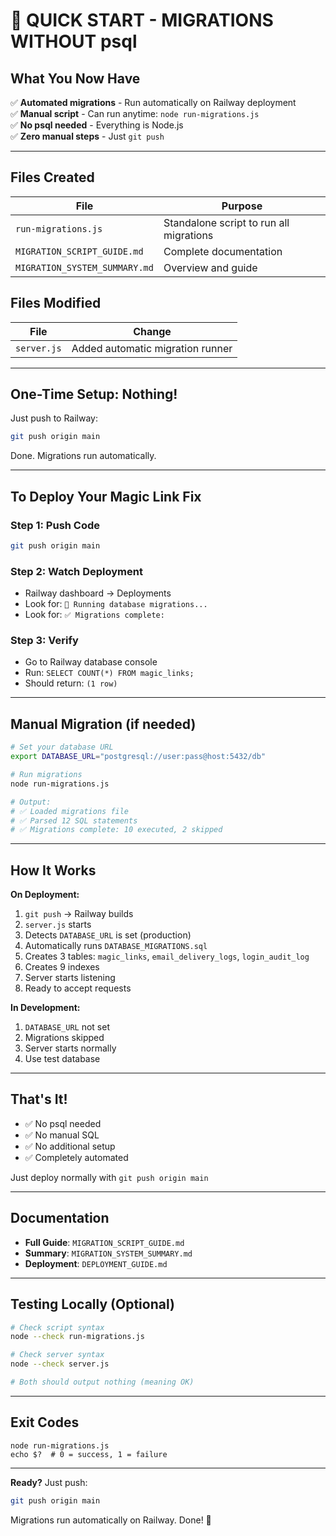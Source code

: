# 🚀 QUICK START - MIGRATIONS WITHOUT psql

## What You Now Have

✅ **Automated migrations** - Run automatically on Railway deployment  
✅ **Manual script** - Can run anytime: `node run-migrations.js`  
✅ **No psql needed** - Everything is Node.js  
✅ **Zero manual steps** - Just `git push`

---

## Files Created

| File                          | Purpose                                 |
| ----------------------------- | --------------------------------------- |
| `run-migrations.js`           | Standalone script to run all migrations |
| `MIGRATION_SCRIPT_GUIDE.md`   | Complete documentation                  |
| `MIGRATION_SYSTEM_SUMMARY.md` | Overview and guide                      |

## Files Modified

| File        | Change                           |
| ----------- | -------------------------------- |
| `server.js` | Added automatic migration runner |

---

## One-Time Setup: Nothing!

Just push to Railway:

```bash
git push origin main
```

Done. Migrations run automatically.

---

## To Deploy Your Magic Link Fix

### Step 1: Push Code

```bash
git push origin main
```

### Step 2: Watch Deployment

- Railway dashboard → Deployments
- Look for: `🔄 Running database migrations...`
- Look for: `✅ Migrations complete:`

### Step 3: Verify

- Go to Railway database console
- Run: `SELECT COUNT(*) FROM magic_links;`
- Should return: `(1 row)`

---

## Manual Migration (if needed)

```bash
# Set your database URL
export DATABASE_URL="postgresql://user:pass@host:5432/db"

# Run migrations
node run-migrations.js

# Output:
# ✅ Loaded migrations file
# ✅ Parsed 12 SQL statements
# ✅ Migrations complete: 10 executed, 2 skipped
```

---

## How It Works

**On Deployment:**

1. `git push` → Railway builds
2. `server.js` starts
3. Detects `DATABASE_URL` is set (production)
4. Automatically runs `DATABASE_MIGRATIONS.sql`
5. Creates 3 tables: `magic_links`, `email_delivery_logs`, `login_audit_log`
6. Creates 9 indexes
7. Server starts listening
8. Ready to accept requests

**In Development:**

1. `DATABASE_URL` not set
2. Migrations skipped
3. Server starts normally
4. Use test database

---

## That's It!

- ✅ No psql needed
- ✅ No manual SQL
- ✅ No additional setup
- ✅ Completely automated

Just deploy normally with `git push origin main`

---

## Documentation

- **Full Guide**: `MIGRATION_SCRIPT_GUIDE.md`
- **Summary**: `MIGRATION_SYSTEM_SUMMARY.md`
- **Deployment**: `DEPLOYMENT_GUIDE.md`

---

## Testing Locally (Optional)

```bash
# Check script syntax
node --check run-migrations.js

# Check server syntax
node --check server.js

# Both should output nothing (meaning OK)
```

---

## Exit Codes

```
node run-migrations.js
echo $?  # 0 = success, 1 = failure
```

---

**Ready?** Just push:

```bash
git push origin main
```

Migrations run automatically on Railway. Done! 🎉
